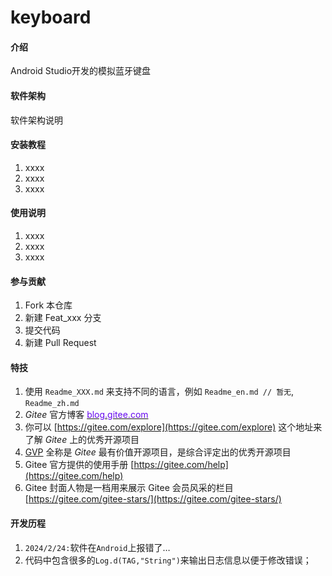 # keyboard

#### 介绍
Android Studio开发的模拟蓝牙键盘

#### 软件架构
软件架构说明


#### 安装教程

1.  xxxx
2.  xxxx
3.  xxxx

#### 使用说明

1.  xxxx
2.  xxxx
3.  xxxx

#### 参与贡献

1.  Fork 本仓库
2.  新建 Feat_xxx 分支
3.  提交代码
4.  新建 Pull Request


#### 特技

1.  使用 `Readme_XXX.md` 来支持不同的语言，例如 `Readme_en.md // 暂无`, `Readme_zh.md`
2.  $Gitee$ 官方博客 [<font color="#6608ef">blog.gitee.com</font>](https://blog.gitee.com)
3.  你可以 [https://gitee.com/explore](https://gitee.com/explore) 这个地址来了解 $Gitee$ 上的优秀开源项目
4.  [GVP](https://gitee.com/gvp) 全称是 $Gitee$ 最有价值开源项目，是综合评定出的优秀开源项目
5.  Gitee 官方提供的使用手册 [https://gitee.com/help](https://gitee.com/help)
6.  Gitee 封面人物是一档用来展示 Gitee 会员风采的栏目 [https://gitee.com/gitee-stars/](https://gitee.com/gitee-stars/)

#### 开发历程
1.  `2024/2/24:`软件在`Android`上报错了…
2.  代码中包含很多的`Log.d(TAG,"String")`来输出日志信息以便于修改错误；
